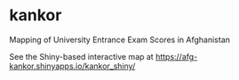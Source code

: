 # kankor
Mapping of University Entrance Exam Scores in Afghanistan

See the Shiny-based interactive map at https://afg-kankor.shinyapps.io/kankor_shiny/ 
